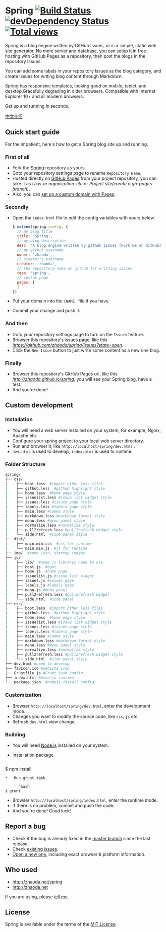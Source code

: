 # Spring [![Build Status](https://travis-ci.org/zhaoda/spring.png?branch=master)](https://travis-ci.org/zhaoda/spring) [![devDependency Status](https://david-dm.org/zhaoda/spring/dev-status.png)](https://david-dm.org/zhaoda/spring#info=devDependencies) [![Total views](https://sourcegraph.com/api/repos/github.com/zhaoda/spring/counters/views.png)](https://sourcegraph.com/github.com/zhaoda/spring)

Spring is a blog engine written by GitHub Issues, or is a simple, static web site generator. No more server and database, you can setup it in free hosting with GitHub Pages as a repository, then post the blogs in the repository Issues. 

You can add some labels in your repository Issues as the blog category, and create Issues for writing blog content through Markdown.

Spring has responsive templates, looking good on mobile, tablet, and desktop.Gracefully degrading in older browsers. Compatible with Internet Explorer 10+ and all modern browsers.

Get up and running in seconds.

[中文介绍](http://zhaoda.net/#issues/1)

## Quick start guide

For the impatient, here's how to get a Spring blog site up and running.

### First of all

*   Fork the [Spring](https://github.com/zhaoda/spring "Spring") repository as yours.
*   Goto your repository settings page to rename `Repository Name`.
*   Hosted directly on [GitHub Pages](http://pages.github.com "GitHub Pages") from your project repository, you can take it as *User or organization site* or *Project site(create a gh-pages branch)*.
*   Also, you can [set up a custom domain with Pages](https://help.github.com/articles/setting-up-a-custom-domain-with-pages).

### Secondly

*   Open the `index.html` file to edit the config variables with yours below.

    ```javascript
    $.extend(spring.config, {
      // my blog title
      title: 'Spring',
      // my blog description
      desc: "A blog engine written by github issues [Fork me on GitHub](https://github.com/zhaoda/spring)",
      // my github username
      owner: 'zhaoda',
      // creator's username
      creator: 'zhaoda',
      // the repository name on github for writting issues
      repo: 'spring',
      // custom page
      pages: [
      ]
    })
    ```

*    Put your domain into the `CNAME ` file if you have.

*    Commit your change and push it.

### And then

*   Goto your repository settings page to turn on the `Issues` feature.
*   Browser this repository's issues page, like this *https://github.com/zhaoda/spring/issues?state=open*.
*   Click the `New Issue` button to just write some content as a new one blog.

### Finally

*   Browser this repository's GitHub Pages url, like this *http://zhaoda.github.io/spring*, you will see your Spring blog, have a test.
*   And you're done!

## Custom development

### Installation

*    You will need a web server installed on your system, for example, Nginx, Apache etc.
*    Configure your spring project to your local web server directory.
*    Run and browser it, like `http://localhost/spring/dev.html` .
*    `dev.html` is used to develop, `index.html` is used to runtime.

### Folder Structure

```bash
spring/
├── css/
|    ├── boot.less  #import other less files
|    ├── github.less  #github highlight style
|    ├── home.less  #home page style
|    ├── issuelist.less #issue list widget style
|    ├── issues.less #issues page style
|    ├── labels.less #labels page style
|    ├── main.less #commo style
|    ├── markdown.less #markdown format style
|    ├── menu.less #menu panel style
|    ├── normalize.less #normalize style
|    ├── pull2refresh.less #pull2refresh widget style
|    └── side.html  #side panel style
├── dist/
|    ├── main.min.css  #css for runtime
|    └── main.min.js  #js for runtime
├── img/  #some icon, startup images
├── js/
|    ├── lib/  #some js librarys need to use
|    ├── boot.js  #boot
|    ├── home.js  #home page
|    ├── issuelist.js #issue list widget
|    ├── issues.js #issues page
|    ├── labels.js #labels page
|    ├── menu.js #menu panel
|    ├── pull2refresh.less #pull2refresh widget
|    └── side.html  #side panel
├── css/
|    ├── boot.less  #import other less files
|    ├── github.less  #github highlight style
|    ├── home.less  #home page style
|    ├── issuelist.less #issue list widget style
|    ├── issues.less #issues page style
|    ├── labels.less #labels page style
|    ├── main.less #commo style
|    ├── markdown.less #markdown format style
|    ├── menu.less #menu panel style
|    ├── normalize.less #normalize style
|    ├── pull2refresh.less #pull2refresh widget style
|    └── side.html  #side panel style
├── dev.html #used to develop
├── favicon.ico #website icon
├── Gruntfile.js #Grunt task config
├── index.html #used to runtime
└── package.json  #nodejs install config
```

### Customization

*   Browser `http://localhost/spring/dev.html`, enter the development mode.
*   Changes you want to modify the source code, like `css`, `js` etc.
*   Refresh `dev.html` view change.

### Building

*   You will need [Node.js](http://nodejs.org/ "Node.js") installed on your system.
*   Installation package.

    ```bash
$ npm install
```
*   Run grunt task.

    ```bash
$ grunt
```

*   Browser `http://localhost/spring/index.html`, enter the runtime mode.
*   If there is no problem, commit and push the code.
*   And you're done! Good luck!

## Report a bug

*   Check if the bug is already fixed in the [master branch](https://github.com/zhaoda/spring/commits/master) since the last release.
*   Check [existing issues](https://github.com/zhaoda/spring/issues). 
*   [Open a new one](https://github.com/zhaoda/spring/issues/new), including exact browser & platform information. 

## Who used

*   http://zhaoda.net/spring
*   http://zhaoda.net

If you are using, please [tell me](https://github.com/zhaoda/spring/issues/6).

## License

Spring is available under the terms of the [MIT License](https://raw.githubusercontent.com/zhaoda/spring/master/LICENSE "MIT License").
